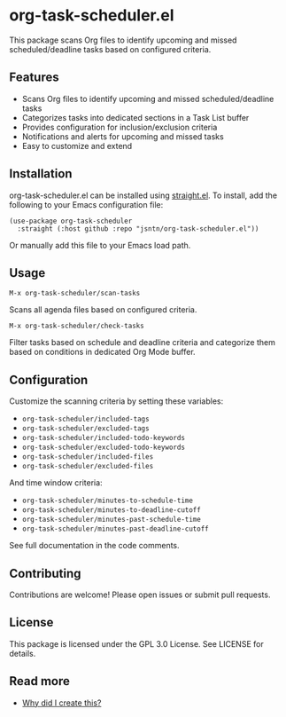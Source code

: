 # org-task-scheduler.el

This package scans Org files to identify upcoming and missed scheduled/deadline tasks based on configured criteria.

## Features

- Scans Org files to identify upcoming and missed scheduled/deadline tasks
- Categorizes tasks into dedicated sections in a Task List buffer 
- Provides configuration for inclusion/exclusion criteria
- Notifications and alerts for upcoming and missed tasks
- Easy to customize and extend

## Installation

org-task-scheduler.el can be installed using [straight.el](https://github.com/radian-software/straight.el). To install, add the following to your Emacs configuration file:

```emacs
(use-package org-task-scheduler
  :straight (:host github :repo "jsntn/org-task-scheduler.el"))
```

Or manually add this file to your Emacs load path.

## Usage

`M-x org-task-scheduler/scan-tasks`

Scans all agenda files based on configured criteria.

`M-x org-task-scheduler/check-tasks`

Filter tasks based on schedule and deadline criteria and
categorize them based on conditions in dedicated Org Mode
buffer.

## Configuration

Customize the scanning criteria by setting these variables:

- `org-task-scheduler/included-tags`
- `org-task-scheduler/excluded-tags` 
- `org-task-scheduler/included-todo-keywords`
- `org-task-scheduler/excluded-todo-keywords`
- `org-task-scheduler/included-files`
- `org-task-scheduler/excluded-files`

And time window criteria:

- `org-task-scheduler/minutes-to-schedule-time` 
- `org-task-scheduler/minutes-to-deadline-cutoff`
- `org-task-scheduler/minutes-past-schedule-time`
- `org-task-scheduler/minutes-past-deadline-cutoff`

See full documentation in the code comments.

## Contributing

Contributions are welcome! Please open issues or submit pull requests.

## License

This package is licensed under the GPL 3.0 License. See LICENSE for details.

##  Read more
- [Why did I create this?](https://note.jsntn.com/org-task-scheduler.html)
